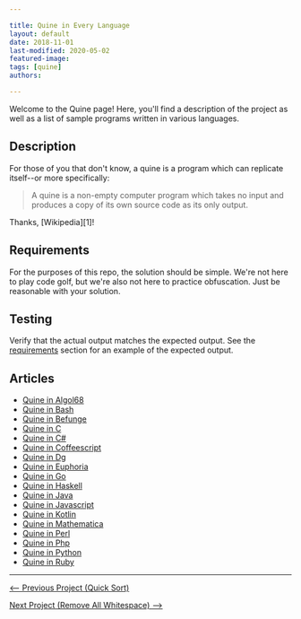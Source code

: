 ```yaml
---

title: Quine in Every Language
layout: default
date: 2018-11-01
last-modified: 2020-05-02
featured-image:
tags: [quine]
authors:

---
```


Welcome to the Quine page! Here, you'll find a description of the project as well as a list of sample programs written in various languages.

## Description

For those of you that don't know, a quine is a program which can replicate
itself--or more specifically:

> A quine is a non-empty computer program which takes no input and produces a
> copy of its own source code as its only output.

Thanks, [Wikipedia][1]!


## Requirements

For the purposes of this repo, the solution should be simple. We're not here
to play code golf, but we're also not here to practice obfuscation. Just be
reasonable with your solution.


## Testing

Verify that the actual output matches the expected output. See the
[requirements](#requirements) section for an example of the expected output.


## Articles

- [Quine in Algol68](https://sampleprograms.io/projects/quine/algol68)
- [Quine in Bash](https://sampleprograms.io/projects/quine/bash)
- [Quine in Befunge](https://sampleprograms.io/projects/quine/befunge)
- [Quine in C](https://sampleprograms.io/projects/quine/c)
- [Quine in C#](https://sampleprograms.io/projects/quine/c-sharp)
- [Quine in Coffeescript](https://sampleprograms.io/projects/quine/coffeescript)
- [Quine in Dg](https://sampleprograms.io/projects/quine/dg)
- [Quine in Euphoria](https://sampleprograms.io/projects/quine/euphoria)
- [Quine in Go](https://sampleprograms.io/projects/quine/go)
- [Quine in Haskell](https://sampleprograms.io/projects/quine/haskell)
- [Quine in Java](https://sampleprograms.io/projects/quine/java)
- [Quine in Javascript](https://sampleprograms.io/projects/quine/javascript)
- [Quine in Kotlin](https://sampleprograms.io/projects/quine/kotlin)
- [Quine in Mathematica](https://sampleprograms.io/projects/quine/mathematica)
- [Quine in Perl](https://sampleprograms.io/projects/quine/perl)
- [Quine in Php](https://sampleprograms.io/projects/quine/php)
- [Quine in Python](https://sampleprograms.io/projects/quine/python)
- [Quine in Ruby](https://sampleprograms.io/projects/quine/ruby)

---

<nav class="project-nav">

<div id="prev" markdown="1">

[<-- Previous Project (Quick Sort)](https://sampleprograms.io/projects/quick-sort)

</div>

<div id="next" markdown="1">

[Next Project (Remove All Whitespace) -->](https://sampleprograms.io/projects/remove-all-whitespace)

</div>

</nav>